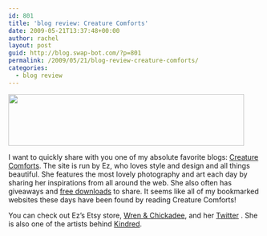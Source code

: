 ```yaml
---
id: 801
title: 'blog review: Creature Comforts'
date: 2009-05-21T13:37:48+00:00
author: rachel
layout: post
guid: http://blog.swap-bot.com/?p=801
permalink: /2009/05/21/blog-review-creature-comforts/
categories:
  - blog review
---
```

[<img src="http://blog.swap-bot.com/wp-content/uploads/2009/05/creaturecomforts.jpg" alt="" title="creaturecomforts" width="470" height="103" class="alignnone size-full wp-image-802" />](http://creaturecomforts.typepad.com/my_weblog/) 

I want to quickly share with you one of my absolute favorite blogs: [Creature Comforts](http://creaturecomforts.typepad.com/my_weblog/). The site is run by Ez, who loves style and design and all things beautiful. She features the most lovely photography and art each day by sharing her inspirations from all around the web. She also often has giveaways and [free downloads](http://creaturecomforts.typepad.com/photos/freebies_and_tutorials/) to share. It seems like all of my bookmarked websites these days have been found by reading Creature Comforts! 

You can check out Ez&#8217;s Etsy store, [Wren & Chickadee](http://www.etsy.com/shop.php?user_id=5253898), and her [Twitter](http://twitter.com/creaturecomfort) . She is also one of the artists behind [Kindred](http://www.thekindredsite.com/).